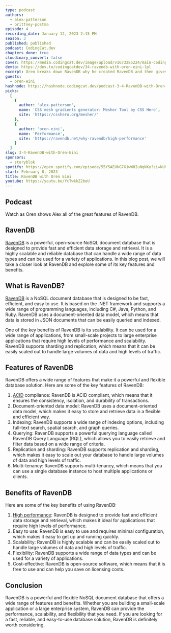 ```yaml
---
type: podcast
authors:
  - alex-patterson
  - brittney-postma
episode: 4
recording_date: January 12, 2023 2:15 PM
season: 3
published: published
podcast: CodingCat.dev
chapters_done: true
cloudinary_convert: false
cover: https://media.codingcat.dev/image/upload/v1673285224/main-codingcatdev-photo/RavenDB-with-Oren-Eini.jpg
devto: https://dev.to/codingcatdev/34-ravendb-with-oren-eini-lpl
excerpt: Oren breaks down RavenDB why he created RavenDB and then gives Alex a full demo on its features and capabilities.
guests:
  - oren-eini
hashnode: https://hashnode.codingcat.dev/podcast-3-4-RavenDB-with-Oren-Eini
picks:
  [
    {
      author: 'alex-patterson',
      name: 'CSS mesh gradients generator: Mesher Tool by CSS Hero',
      site: 'https://csshero.org/mesher/'
    },
    {
      author: 'oren-eini',
      name: 'Performance',
      site: 'https://ravendb.net/why-ravendb/high-performance'
    }
  ]
slug: 3-4-RavenDB-with-Oren-Eini
sponsors:
  - storyblok
spotify: https://open.spotify.com/episode/55Y5AEUkG7X1wW0IuNqNXy?si=NUVb_XAVQ-q2s-s8Qv97Zw
start: February 8, 2023
title: RavenDB with Oren Eini
youtube: https://youtu.be/YcTwkkZ2beU
---
```


## Podcast

Watch as Oren shows Alex all of the great features of RavenDB.

## RavenDB

[RavenDB](https://ravendb.net/) is a powerful, open-source NoSQL document database that is designed to provide fast and efficient data storage and retrieval. It is a highly scalable and reliable database that can handle a wide range of data types and can be used for a variety of applications. In this blog post, we will take a closer look at RavenDB and explore some of its key features and benefits.

## What is RavenDB?

[RavenDB](https://ravendb.net/) is a NoSQL document database that is designed to be fast, efficient, and easy to use. It is based on the .NET framework and supports a wide range of programming languages, including C#, Java, Python, and Ruby. RavenDB uses a document-oriented data model, which means that data is stored in JSON documents that can be easily queried and indexed.

One of the key benefits of RavenDB is its scalability. It can be used for a wide range of applications, from small-scale projects to large enterprise applications that require high levels of performance and scalability. RavenDB supports sharding and replication, which means that it can be easily scaled out to handle large volumes of data and high levels of traffic.

## Features of RavenDB

RavenDB offers a wide range of features that make it a powerful and flexible database solution. Here are some of the key features of RavenDB:

1. [ACID](https://ravendb.net/why-ravendb/acid-transactions) compliance: RavenDB is ACID compliant, which means that it ensures the consistency, isolation, and durability of transactions.
2. Document-oriented data model: RavenDB uses a document-oriented data model, which makes it easy to store and retrieve data in a flexible and efficient way.
3. Indexing: RavenDB supports a wide range of indexing options, including full-text search, spatial search, and graph queries.
4. Querying: RavenDB supports a powerful querying language called RavenDB Query Language (RQL), which allows you to easily retrieve and filter data based on a wide range of criteria.
5. Replication and sharding: RavenDB supports replication and sharding, which makes it easy to scale out your database to handle large volumes of data and high levels of traffic.
6. Multi-tenancy: RavenDB supports multi-tenancy, which means that you can use a single database instance to host multiple applications or clients.

## Benefits of RavenDB

Here are some of the key benefits of using RavenDB:

1. [High performance](https://ravendb.net/why-ravendb/high-performance): RavenDB is designed to provide fast and efficient data storage and retrieval, which makes it ideal for applications that require high levels of performance.
2. Easy to use: RavenDB is easy to use and requires minimal configuration, which makes it easy to get up and running quickly.
3. Scalability: RavenDB is highly scalable and can be easily scaled out to handle large volumes of data and high levels of traffic.
4. Flexibility: RavenDB supports a wide range of data types and can be used for a variety of applications.
5. Cost-effective: RavenDB is open-source software, which means that it is free to use and can help you save on licensing costs.

## Conclusion

RavenDB is a powerful and flexible NoSQL document database that offers a wide range of features and benefits. Whether you are building a small-scale application or a large enterprise system, RavenDB can provide the performance, scalability, and flexibility that you need. If you are looking for a fast, reliable, and easy-to-use database solution, RavenDB is definitely worth considering.
